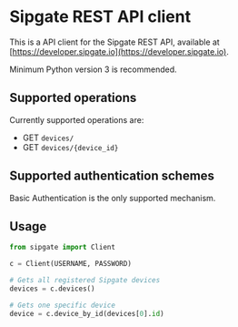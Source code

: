 # Sipgate REST API client

This is a API client for the Sipgate REST API, available at [https://developer.sipgate.io](https://developer.sipgate.io).

Minimum Python version 3 is recommended.

## Supported operations
Currently supported operations are:

* GET `devices/`
* GET `devices/{device_id}`

## Supported authentication schemes

Basic Authentication is the only supported mechanism.

## Usage

```python
from sipgate import Client

c = Client(USERNAME, PASSWORD)

# Gets all registered Sipgate devices
devices = c.devices()

# Gets one specific device
device = c.device_by_id(devices[0].id)

```
